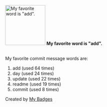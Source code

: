 <img src="https://my-badges.github.io/my-badges/favorite-word.png" alt="My favorite word is &quot;add&quot;." title="My favorite word is &quot;add&quot;." width="128">
<strong>My favorite word is &quot;add&quot;.</strong>
<br><br>

My favorite commit message words are:

1. add (used 64 times)
2. day (used 24 times)
3. update (used 22 times)
4. readme (used 19 times)
5. commit (used 8 times)


Created by <a href="https://github.com/my-badges/my-badges">My Badges</a>